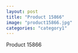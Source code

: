```yaml
---
layout: post
title: "Product 15866"
image: "product15866.jpg"
categories: "category1"
---
```

Product 15866
